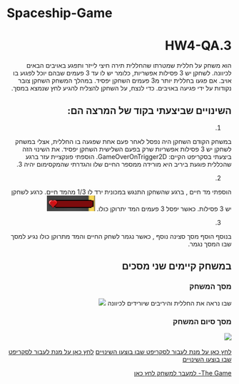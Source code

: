 # Spaceship-Game

<div dir="rtl" lang="he">

# HW4-QA.3
 

 הוא משחק על חללית שמטרתו שהחללית תירה חיצי לייזר ותפגע באויבים הבאים לכיוונה.
 לשחקן יש 3 פסילות אפשריות, כלומר יש לו עד 3 פעמים שבהם יוכל לפגוע בו אויב. אם פגעו בחללית יותר מ3 פעמים השחקן יפסיד. במהלך המשחק השחקן צובר נקודות על ידי פגיעה באויבים. כדי לנצח, על השחקן להצליח להגיע לחץ שנמצא במסך.

## השינויים שביצעתי בקוד של המרצה הם:
1)
במשחק הקודם השחקן היה נפסל לאחר פעם אחת שפגעה בו החללית, אצלי במשחק לשחקן יש 3 פסילות אפשריות שרק בפעם השלישית השחקן יפסיד. 
את השינוי הזה ביצעתי בסקריפט הקיים: GameOverOnTrigger2D.
הוספתי פונקציית עזר ברגע שהכללית פוגעת ביריב היא מורידה ממספר החיים שלו והגדרתי שהמקסימום יהיה 3. 
 
2)
הוספתי מד חיים , ברגע שהשחקן התנגש במכונית ירד לו 1/3 מהמד חיים.
כרגע לשחקן יש 3 פסילות.
כאשר יפסל 3 פעמים המד יתרוקן כולו.
 ![](https://github.com/KoralElbaz/Spaceship-Game/blob/main/Assets/Images/healthBar.PNG)
 
3)
בנוסף הוסף מסך סצינה נוסף , כאשר נגמר לשחק החיים והמד מתרוקן כולו נגיע למסך שבו המסך נגמר.
 
## במשחק קיימים שני מסכים
 
### מסך המשחק
שבו נראה את החללית והיריבים שיורידים לכיוונה
![](https://github.com/KoralElbaz/Spaceship-Game/blob/main/Assets/Images/gameScreen.PNG)
 
### מסך סיום המשחק
![](https://github.com/KoralElbaz/Spaceship-Game/blob/main/Assets/Images/gameOver.PNG)
 
 
[לחץ כאן על מנת לעבור לסקריפט שבו בוצעו השינויים](https://github.com/KoralElbaz/Spaceship-Game/blob/main/Assets/Scripts/GameOverOnTrigger2D.cs) 
[לחץ כאן על מנת לעבור לסקריפט שבו בוצעו השינויים](https://github.com/KoralElbaz/Spaceship-Game/blob/main/Assets/HealthBar.cs) 

 
 
 [The Game- למעבר למשחק לחץ כאן](https://sivan-koral.itch.io/spaceship-game)
 
 



</div>
